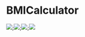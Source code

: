 # BMICalculator

<img src="https://github.com/JairRolim/BMICalculator/blob/master/Tela%201%20.png"/>;<img src="https://github.com/JairRolim/BMICalculator/blob/master/Tela%202.png"/>;<img src="https://github.com/JairRolim/BMICalculator/blob/master/Tela%203%20.png"/>;<img src="https://github.com/JairRolim/BMICalculator/blob/master/Tela%204.png"/>

